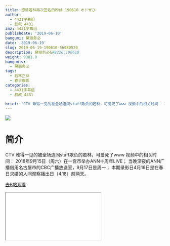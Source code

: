 ```yaml
---
title: 想请若林再次签名的粉丝 190610 オドぜひ
author:
  - 4431字幕组
  - 叔叔_4431
zmz: 4431字幕组
publishdate: '2019-06-10'
bangumi: 黛丽务必
date: '2019-06-19'
slug: 2019-06-19-190610-56080520
description: 黛丽务必&#8226;190610
weight: 9381.0
bangumis:
  - 黛丽务必
tags:
  - 若林正恭
  - 春日俊彰
categories:
  - 4431字幕组
  - 叔叔_4431

brief: "CTV 难得一见的被全场连同staff欺负的若林，可爱死了www 视频中的相关时间： 2018年9月15日（周六）在一宫市举办ANN十周年LIVE； 当晚深夜的ANN广播借用名古屋市的CBC广播放送室，9月17日是周一； 本期录影日4月16日是在春日求婚的人间观察播出日（4.18）前两天。"
---
```

![](https://raw.githubusercontent.com/tcgriffith/owaraisite/master/static/tmpimg/54e6e3dfe901a086e6d647881d8fd54c0bfdf241.jpg.480.jpg)
# 简介  
CTV
难得一见的被全场连同staff欺负的若林，可爱死了www
视频中的相关时间：
2018年9月15日（周六）在一宫市举办ANN十周年LIVE；
当晚深夜的ANN广播借用名古屋市的CBC广播放送室，9月17日是周一；
本期录影日4月16日是在春日求婚的人间观察播出日（4.18）前两天。  

[去B站观看](https://www.bilibili.com/video/av56080520/)
<div class ="resp-container"><iframe class="testiframe" src="//player.bilibili.com/player.html?aid=56080520"", scrolling="no", allowfullscreen="true" > </iframe></div> 
